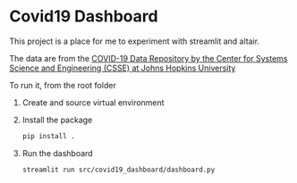 # Covid19 Dashboard

This project is a place for me to experiment with streamlit and altair. 

The data are from the [COVID-19 Data Repository by the Center for Systems Science and Engineering (CSSE) at Johns Hopkins University](https://github.com/CSSEGISandData/COVID-19)

To run it, from the root folder 

1. Create and source virtual environment

2. Install the package
   ```bash
   pip install .
   ```
3. Run the dashboard
   ```bash
   streamlit run src/covid19_dashboard/dashboard.py
   ```